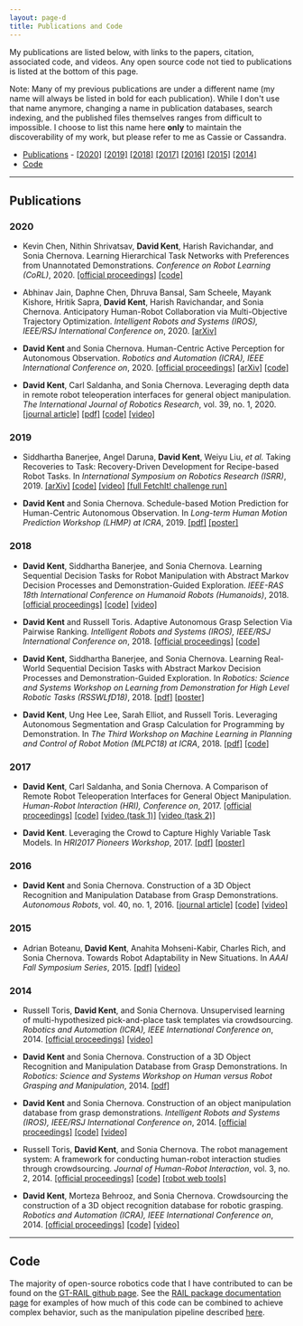 ```yaml
---
layout: page-d
title: Publications and Code
---
```


My publications are listed below, with links to the papers, citation, associated code, and videos.  Any open source code not tied to publications is listed at the bottom of this page.

Note: Many of my previous publications are under a different name (my name will always be listed in bold for each publication).  While I don't use that name anymore, changing a name in publication databases, search indexing, and the published files themselves ranges from difficult to impossible.  I choose to list this name here **only** to maintain the discoverability of my work, but please refer to me as Cassie or Cassandra.

* [Publications](#publications) - [\[2020\]](#2020) [\[2019\]](#2019) [\[2018\]](#2018) [\[2017\]](#2017) [\[2016\]](#2016) [\[2015\]](#2015) [\[2014\]](#2014)
* [Code](#code)

---

## Publications

### 2020
* Kevin Chen, Nithin Shrivatsav, **David Kent**, Harish Ravichandar, and Sonia Chernova. Learning Hierarchical Task Networks with Preferences from Unannotated Demonstrations. *Conference on Robot Learning (CoRL)*, 2020. [\[official proceedings\]](https://corlconf.github.io/paper_351/) [\[code\]](https://github.com/GT-RAIL/circuit_htn)

* Abhinav Jain, Daphne Chen, Dhruva Bansal, Sam Scheele, Mayank Kishore, Hritik Sapra, **David Kent**, Harish Ravichandar, and Sonia Chernova. Anticipatory Human-Robot Collaboration via Multi-Objective Trajectory Optimization. *Intelligent Robots and Systems (IROS), IEEE/RSJ International Conference on*, 2020. [\[arXiv\]](https://arxiv.org/abs/2006.03614)

* **David Kent** and Sonia Chernova. Human-Centric Active Perception for Autonomous Observation. *Robotics and Automation (ICRA), IEEE International Conference on*, 2020. [\[official proceedings\]](https://ieeexplore.ieee.org/abstract/document/9197201) [\[arXiv\]](https://arxiv.org/abs/2006.00037) [\[code\]](https://github.com/GT-RAIL/waypoint_planner)

* **David Kent**, Carl Saldanha, and Sonia Chernova. Leveraging depth data in remote robot teleoperation interfaces for general object manipulation. *The International Journal of Robotics Research*, vol. 39, no. 1, 2020. [\[journal article\]](https://journals.sagepub.com/doi/full/10.1177/0278364919888565) [\[pdf\]](http://www.rail.gatech.edu/assets/files/ijrr2019-kent-saldanha-chernova.pdf) [\[code\]](https://github.com/GT-RAIL/remote_manipulation_markers) [\[video\]](https://youtu.be/4NTyDVmpXRY)

### 2019
* Siddhartha Banerjee, Angel Daruna, **David Kent**, Weiyu Liu, *et al.* Taking Recoveries to Task: Recovery-Driven Development for Recipe-based Robot Tasks. In *International Symposium on Robotics Research (ISRR)*, 2019. [\[arXiv\]](https://arxiv.org/abs/2001.10386) [\[code\]](https://github.com/GT-RAIL/derail-fetchit-public) [\[video\]](https://youtu.be/AcOdT10q_94) [\[full FetchIt! challenge run\]](https://youtu.be/G_ur71h4CNQ)

* **David Kent** and Sonia Chernova. Schedule-based Motion Prediction for Human-Centric Autonomous Observation. In *Long-term Human Motion Prediction Workshop (LHMP) at ICRA*, 2019. [\[pdf\]]() [\[poster\]]()


### 2018
* **David Kent**, Siddhartha Banerjee, and Sonia Chernova. Learning Sequential Decision Tasks for Robot Manipulation with Abstract Markov Decision Processes and Demonstration-Guided Exploration. *IEEE-RAS 18th International Conference on Humanoid Robots (Humanoids)*, 2018. [\[official proceedings\]](https://ieeexplore.ieee.org/abstract/document/8624949) [\[code\]](https://github.com/GT-RAIL/task_sim) [\[video\]](https://youtu.be/11LB_wc5CGc)

* **David Kent** and Russell Toris. Adaptive Autonomous Grasp Selection Via Pairwise Ranking. *Intelligent Robots and Systems (IROS), IEEE/RSJ International Conference on*, 2018. [\[official proceedings\]](https://ieeexplore.ieee.org/abstract/document/8594105) [\[code\]](https://github.com/fetchrobotics/fetch_grasp_suggestion)

* **David Kent**, Siddhartha Banerjee, and Sonia Chernova. Learning Real-World Sequential Decision Tasks with Abstract Markov Decision Processes and Demonstration-Guided Exploration. In *Robotics: Science and Systems Workshop on Learning from Demonstration for High Level Robotic Tasks (RSSWLfD18)*, 2018. [\[pdf\]]() [\[poster\]]()

* **David Kent**, Ung Hee Lee, Sarah Elliot, and Russell Toris. Leveraging Autonomous Segmentation and Grasp Calculation for Programming by Demonstration. In *The Third Workshop on Machine Learning in Planning and Control of Robot Motion (MLPC18) at ICRA*, 2018. [\[pdf\]](https://www.cs.unm.edu/amprg/Workshops/MLPC18/submissions/paper_17.pdf) [\[code\]](https://github.com/fetchrobotics/fetch_pbd)


### 2017
* **David Kent**, Carl Saldanha, and Sonia Chernova. A Comparison of Remote Robot Teleoperation Interfaces for General Object Manipulation. *Human-Robot Interaction (HRI), Conference on*, 2017. [\[official proceedings\]](https://dl.acm.org/doi/abs/10.1145/2909824.3020249) [\[code\]](https://github.com/GT-RAIL/remote_manipulation_markers) [\[video (task 1)\]](https://youtu.be/1atKPcV_YqU) [\[video (task 2)\]](https://youtu.be/ySgwyTsOkkY)

* **David Kent**. Leveraging the Crowd to Capture Highly Variable Task Models. In *HRI2017 Pioneers Workshop*, 2017. [\[pdf\]]() [\[poster\]]()


### 2016
* **David Kent** and Sonia Chernova. Construction of a 3D Object Recognition and Manipulation Database from Grasp Demonstrations. *Autonomous Robots*, vol. 40, no. 1, 2016. [\[journal article\]](https://idp.springer.com/authorize/casa?redirect_uri=https://link.springer.com/content/pdf/10.1007/s10514-015-9451-2.pdf&casa_token=ubh3KWUsvJMAAAAA:xgb7PlsDTVPchmjmupWZUYxcmzcT1tOkGPj5egd577fY3eZ86j-m2KzNNmtAee3eXZqbFAEwIN-l4HIL) [\[code\]](https://github.com/GT-RAIL/rail_pick_and_place) [\[video\]](https://youtu.be/6Qb1fMx6cgE)


### 2015
* Adrian Boteanu, **David Kent**, Anahita Mohseni-Kabir, Charles Rich, and Sonia Chernova. Towards Robot Adaptability in New Situations. In *AAAI Fall Symposium Series*, 2015. [\[pdf\]](https://web.cs.wpi.edu/~rich/heres_how/pub/BoteanuEtAl2015_AAAI_FSS.pdf) [\[video\]](https://www.youtube.com/watch?v=Ry3QtbSoOfM)

### 2014
* Russell Toris, **David Kent**, and Sonia Chernova. Unsupervised learning of multi-hypothesized pick-and-place task templates via crowdsourcing. *Robotics and Automation (ICRA), IEEE International Conference on*, 2014. [\[official proceedings\]](https://ieeexplore.ieee.org/abstract/document/7139823) [\[video\]](https://youtu.be/Pqjgd33ZVAk)

* **David Kent** and Sonia Chernova. Construction of a 3D Object Recognition and Manipulation Database from Grasp Demonstrations. In *Robotics: Science and Systems Workshop on Human versus Robot Grasping and Manipulation*, 2014. [\[pdf\]]()

* **David Kent** and Sonia Chernova. Construction of an object manipulation database from grasp demonstrations. *Intelligent Robots and Systems (IROS), IEEE/RSJ International Conference on*, 2014. [\[official proceedings\]](https://ieeexplore.ieee.org/abstract/document/6943028) [\[code\]](https://github.com/GT-RAIL/rail_pick_and_place) [\[video\]](https://youtu.be/6Qb1fMx6cgE)

* Russell Toris, **David Kent**, and Sonia Chernova. The robot management system: A framework for conducting human-robot interaction studies through crowdsourcing. *Journal of Human-Robot Interaction*, vol. 3, no. 2, 2014. [\[official proceedings\]](https://dl.acm.org/doi/abs/10.5555/3109829.3109831) [\[code\]](https://github.com/GT-RAIL/rms) [\[robot web tools\]](http://robotwebtools.org/)

* **David Kent**, Morteza Behrooz, and Sonia Chernova. Crowdsourcing the construction of a 3D object recognition database for robotic grasping. *Robotics and Automation (ICRA), IEEE International Conference on*, 2014. [\[official proceedings\]](https://ieeexplore.ieee.org/abstract/document/6907520) [\[code\]](https://github.com/GT-RAIL/rail_pick_and_place) [\[video\]](https://youtu.be/6Qb1fMx6cgE)

---

## Code

The majority of open-source robotics code that I have contributed to can be found on the [GT-RAIL github page](https://github.com/GT-RAIL).  See the [RAIL package documentation page](https://github.com/GT-RAIL/rail_package_documentation) for examples of how much of this code can be combined to achieve complex behavior, such as the manipulation pipeline described [here](https://github.com/GT-RAIL/rail_package_documentation).
